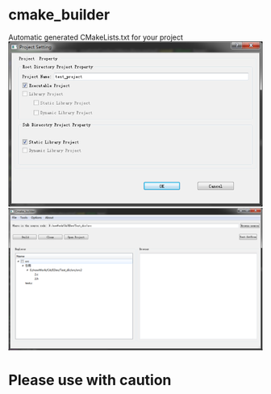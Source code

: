 # cmake_builder
Automatic generated CMakeLists.txt for your project
![Image text](https://github.com/JayGuan06/cmake_builder/blob/master/image/1-1.png)
![Image text](https://github.com/JayGuan06/cmake_builder/blob/master/image/1-2.png)

# Please use with caution
